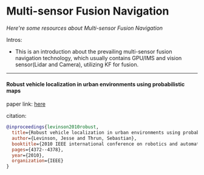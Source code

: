# Multi-sensor Fusion Navigation
*Here're some resources about Multi-sensor Fusion Navigation*

Intros:
* This is an introduction about the prevailing multi-sensor fusion navigation technology, which usually contains GPU/IMS and vision sensor(Lidar and Camera), utilizing KF for fusion.

---

#### Robust vehicle localization in urban environments using probabilistic maps

paper link: [here](https://fileadmin.cs.lth.se/ai/Proceedings/ICRA2010/MainConference/data/papers/1912.pdf)

citation: 
```bibtex
@inproceedings{levinson2010robust,
  title={Robust vehicle localization in urban environments using probabilistic maps},
  author={Levinson, Jesse and Thrun, Sebastian},
  booktitle={2010 IEEE international conference on robotics and automation},
  pages={4372--4378},
  year={2010},
  organization={IEEE}
}
```
    